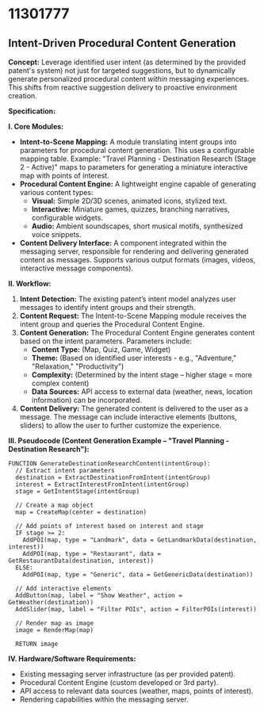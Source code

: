 # 11301777

## Intent-Driven Procedural Content Generation

**Concept:** Leverage identified user intent (as determined by the provided patent's system) not just for targeted suggestions, but to dynamically generate personalized procedural content *within* messaging experiences. This shifts from reactive suggestion delivery to proactive environment creation.

**Specification:**

**I. Core Modules:**

*   **Intent-to-Scene Mapping:** A module translating intent groups into parameters for procedural content generation. This uses a configurable mapping table. Example: "Travel Planning - Destination Research (Stage 2 - Active)" maps to parameters for generating a miniature interactive map with points of interest.
*   **Procedural Content Engine:** A lightweight engine capable of generating various content types:
    *   **Visual:** Simple 2D/3D scenes, animated icons, stylized text.
    *   **Interactive:** Miniature games, quizzes, branching narratives, configurable widgets.
    *   **Audio:** Ambient soundscapes, short musical motifs, synthesized voice snippets.
*   **Content Delivery Interface:** A component integrated within the messaging server, responsible for rendering and delivering generated content as messages. Supports various output formats (images, videos, interactive message components).

**II. Workflow:**

1.  **Intent Detection:** The existing patent’s intent model analyzes user messages to identify intent groups and their strength.
2.  **Content Request:** The Intent-to-Scene Mapping module receives the intent group and queries the Procedural Content Engine.
3.  **Content Generation:** The Procedural Content Engine generates content based on the intent parameters.  Parameters include:
    *   **Content Type:** (Map, Quiz, Game, Widget)
    *   **Theme:** (Based on identified user interests - e.g., "Adventure," "Relaxation," "Productivity")
    *   **Complexity:** (Determined by the intent stage – higher stage = more complex content)
    *   **Data Sources:**  API access to external data (weather, news, location information) can be incorporated.
4.  **Content Delivery:** The generated content is delivered to the user as a message.  The message can include interactive elements (buttons, sliders) to allow the user to further customize the experience.

**III. Pseudocode (Content Generation Example – "Travel Planning - Destination Research"):**

```
FUNCTION GenerateDestinationResearchContent(intentGroup):
  // Extract intent parameters
  destination = ExtractDestinationFromIntent(intentGroup)
  interest = ExtractInterestFromIntent(intentGroup)
  stage = GetIntentStage(intentGroup)

  // Create a map object
  map = CreateMap(center = destination)

  // Add points of interest based on interest and stage
  IF stage >= 2:
    AddPOI(map, type = "Landmark", data = GetLandmarkData(destination, interest))
    AddPOI(map, type = "Restaurant", data = GetRestaurantData(destination, interest))
  ELSE:
    AddPOI(map, type = "Generic", data = GetGenericData(destination))

  // Add interactive elements
  AddButton(map, label = "Show Weather", action = GetWeather(destination))
  AddSlider(map, label = "Filter POIs", action = FilterPOIs(interest))

  // Render map as image
  image = RenderMap(map)

  RETURN image
```

**IV. Hardware/Software Requirements:**

*   Existing messaging server infrastructure (as per provided patent).
*   Procedural Content Engine (custom developed or 3rd party).
*   API access to relevant data sources (weather, maps, points of interest).
*   Rendering capabilities within the messaging server.